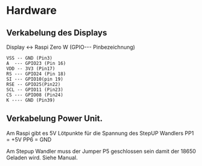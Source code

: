 # Hardware 

## Verkabelung des Displays

Display  <->   Raspi Zero W (GPIO--- Pinbezeichnung)

```
VSS -- GND (Pin3)
A  --- GPIO23 (Pin 16)
VDD -- 3V3 (Pin17)
RS --- GPIO24 (Pin 18)
SI --- GPIO10(pin 19)
RSE -- GPIO25(Pin22)
SCL -- GPIO11 (Pin23)
CS --- GPIO08 (Pin24)
K ---- GND (Pin39)
```

## Verkabelung Power Unit. 

Am Raspi gibt es 5V Lötpunkte für die Spannung des StepUP Wandlers
PP1 = +5V
PP6 = GND 

Am Stepup Wandler muss der Jumper P5 geschlossen sein damit der 18650 Geladen wird. Siehe Manual. 












